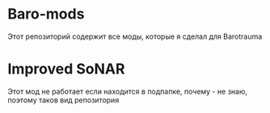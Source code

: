 # Baro-mods
Этот репозиторий содержит все моды, которые я сделал для Barotrauma


# Improved SoNAR
Этот мод не работает если находится в подпапке, почему - не знаю, поэтому таков вид репозитория